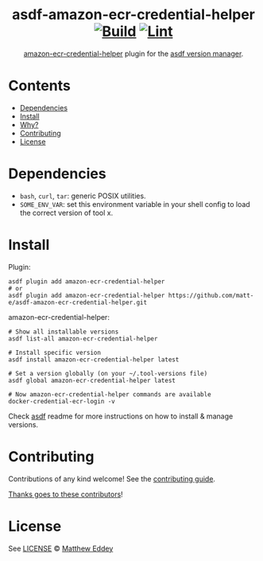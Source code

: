 <div align="center">

# asdf-amazon-ecr-credential-helper [![Build](https://github.com/matt-e/asdf-amazon-ecr-credential-helper/actions/workflows/build.yml/badge.svg)](https://github.com/matt-e/asdf-amazon-ecr-credential-helper/actions/workflows/build.yml) [![Lint](https://github.com/matt-e/asdf-amazon-ecr-credential-helper/actions/workflows/lint.yml/badge.svg)](https://github.com/matt-e/asdf-amazon-ecr-credential-helper/actions/workflows/lint.yml)


[amazon-ecr-credential-helper](https://github.com/matt-e/asdf-amazon-ecr-credential-helper) plugin for the [asdf version manager](https://asdf-vm.com).

</div>

# Contents

- [Dependencies](#dependencies)
- [Install](#install)
- [Why?](#why)
- [Contributing](#contributing)
- [License](#license)

# Dependencies

- `bash`, `curl`, `tar`: generic POSIX utilities.
- `SOME_ENV_VAR`: set this environment variable in your shell config to load the correct version of tool x.

# Install

Plugin:

```shell
asdf plugin add amazon-ecr-credential-helper
# or
asdf plugin add amazon-ecr-credential-helper https://github.com/matt-e/asdf-amazon-ecr-credential-helper.git
```

amazon-ecr-credential-helper:

```shell
# Show all installable versions
asdf list-all amazon-ecr-credential-helper

# Install specific version
asdf install amazon-ecr-credential-helper latest

# Set a version globally (on your ~/.tool-versions file)
asdf global amazon-ecr-credential-helper latest

# Now amazon-ecr-credential-helper commands are available
docker-credential-ecr-login -v
```

Check [asdf](https://github.com/asdf-vm/asdf) readme for more instructions on how to
install & manage versions.

# Contributing

Contributions of any kind welcome! See the [contributing guide](contributing.md).

[Thanks goes to these contributors](https://github.com/matt-e/asdf-amazon-ecr-credential-helper/graphs/contributors)!

# License

See [LICENSE](LICENSE) © [Matthew Eddey](https://github.com/matt-e/)
